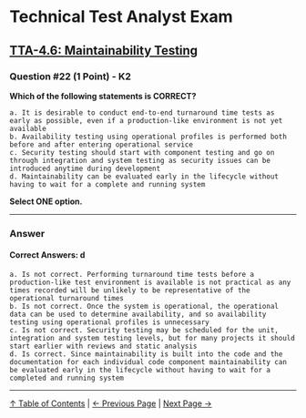 # Technical Test Analyst Exam

## [TTA-4.6: Maintainability Testing](../4-quality-characteristics-for-technical-testing/4.6-maintainability-testing.md)

### Question #22 (1 Point) - K2

**Which of the following statements is CORRECT?**

    a. It is desirable to conduct end-to-end turnaround time tests as early as possible, even if a production-like environment is not yet available
    b. Availability testing using operational profiles is performed both before and after entering operational service
    c. Security testing should start with component testing and go on through integration and system testing as security issues can be introduced anytime during development
    d. Maintainability can be evaluated early in the lifecycle without having to wait for a complete and running system

**Select ONE option.**

---

### Answer

#### Correct Answers: d

    a. Is not correct. Performing turnaround time tests before a production-like test environment is available is not practical as any times recorded will be unlikely to be representative of the operational turnaround times
    b. Is not correct. Once the system is operational, the operational data can be used to determine availability, and so availability testing using operational profiles is unnecessary
    c. Is not correct. Security testing may be scheduled for the unit, integration and system testing levels, but for many projects it should start earlier with reviews and static analysis
    d. Is correct. Since maintainability is built into the code and the documentation for each individual code component maintainability can be evaluated early in the lifecycle without having to wait for a completed and running system

---

[↑ Table of Contents](../../README.md#table-of-contents) | [← Previous Page](question-21.md) | [Next Page →](question-23.md)
